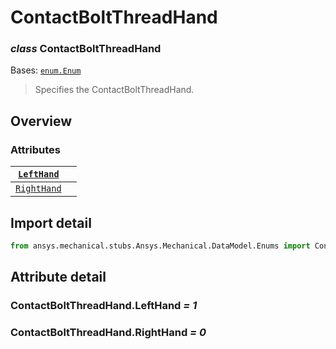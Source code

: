 # ContactBoltThreadHand

### *class* ContactBoltThreadHand

Bases: [`enum.Enum`](https://docs.python.org/3/library/enum.html#enum.Enum)

> Specifies the ContactBoltThreadHand.

> <!-- !! processed by numpydoc !! -->

## Overview

### Attributes

| [`LeftHand`](#ContactBoltThreadHand.LeftHand)   |    |
|-------------------------------------------------|----|
| [`RightHand`](#ContactBoltThreadHand.RightHand) |    |

## Import detail

```python
from ansys.mechanical.stubs.Ansys.Mechanical.DataModel.Enums import ContactBoltThreadHand
```

## Attribute detail

### ContactBoltThreadHand.LeftHand *= 1*

### ContactBoltThreadHand.RightHand *= 0*
